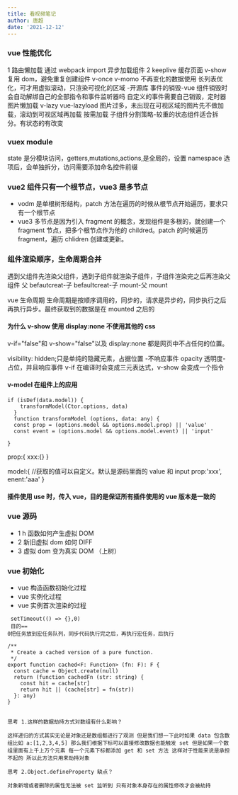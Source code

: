 ```yaml
---
title: 看视频笔记
author: 唐超
date: '2021-12-12'
---
```



### vue 性能优化

1 路由懒加载 通过 webpack import 异步加载组件
2 keeplive 缓存页面
v-show 复用 dom，避免重复创建组件
v-once v-momo 不再变化的数据使用
长列表优化，可才用虚拟滚动，只渲染可视化的区域 -开源库
事件的销毁-vue 组件销毁时会自动解绑自己的全部指令和事件监听器吗 自定义的事件需要自己销毁，定时器
图片懒加载 v-lazy vue-lazyload 图片过多，未出现在可视区域的图片先不做加载，滚动到可视区域再加载
按需加载
子组件分割策略-较重的状态组件适合拆分。有状态的有改变

### vuex module

state 是分模块访问，getters,mutations,actions,是全局的，设置 namespace 选项后，会单独拆分，访问需要添加命名控件前缀

### vue2 组件只有一个根节点，vue3 是多节点

- vodm 是单根树形结构，patch 方法在遍历的时候从根节点开始遍历，要求只有一个根节点
- vue3 多节点是因为引入 fragment 的概念，发现组件是多根的，就创建一个 fragment 节点，把多个根节点作为他的 childred。patch 的时候遍历 fragment，遍历 chlidren 创建或更新。

### 组件渲染顺序，生命周期合并

遇到父组件先渲染父组件，遇到子组件就渲染子组件，子组件渲染完之后再渲染父组件
父 befautcreat-子 befaultcreat-子 mount-父 mount

vue 生命周期
生命周期是按顺序调用的，同步的，请求是异步的，同步执行之后再执行异步。最终获取到的数据是在 mounted 之后的

#### 为什么 v-show 使用 display:none 不使用其他的 css

v-if="false"和 v-show="false"以及 display:none 都是网页中不占任何的位置。

visibility: hidden;只是单纯的隐藏元素，占据位置 -不响应事件
opacity 透明度-占位，并且响应事件
v-if 在编译时会变成三元表达式，v-show 会变成一个指令

#### v-model 在组件上的应用

```
if (isDef(data.model)) {
    transformModel(Ctor.options, data)
  }
  function transformModel (options, data: any) {
  const prop = (options.model && options.model.prop) || 'value'
  const event = (options.model && options.model.event) || 'input'

}
```

prop:{
xxx:{}
}

model:{
//获取的值可以自定义。默认是源码里面的 value 和 input
prop:'xxx',
enent:'aaa'
}

#### 插件使用 use 时，传入 vue，目的是保证所有插件使用的 vue 版本是一致的




### vue 源码

- 1 h 函数如何产生虚拟 DOM
- 2 新旧虚拟 dom 如何 DIFF
- 3 虚拟 dom 变为真实 DOM （上树）

### vue 初始化

- vue 构造函数初始化过程
- vue 实例化过程
- vue 实例首次渲染的过程


```
 setTimeout(() => {},0)
 目的==
0把任务放到宏任务队列，同步代码执行完之后，再执行宏任务，后执行

/**
 * Create a cached version of a pure function.
 */
export function cached<F: Function> (fn: F): F {
  const cache = Object.create(null)
  return (function cachedFn (str: string) {
    const hit = cache[str]
    return hit || (cache[str] = fn(str))
  }: any)
}


```



```
思考 1.这样的数据劫持方式对数组有什么影响？

这样递归的方式其实无论是对象还是数组都进行了观测 但是我们想一下此时如果 data 包含数组比如 a:[1,2,3,4,5] 那么我们根据下标可以直接修改数据也能触发 set 但是如果一个数组里面有上千上万个元素 每一个元素下标都添加 get 和 set 方法 这样对于性能来说是承担不起的 所以此方法只用来劫持对象

思考 2.Object.defineProperty 缺点？

对象新增或者删除的属性无法被 set 监听到 只有对象本身存在的属性修改才会被劫持


```
